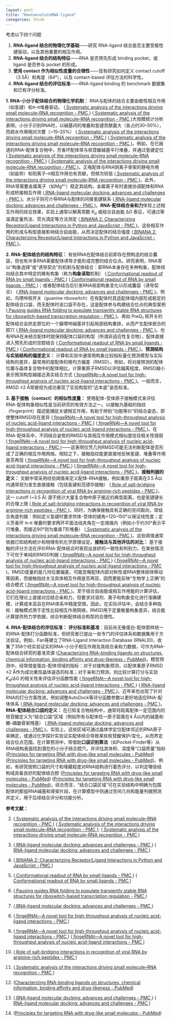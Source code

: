 ```yaml
---
layout: post
title: "HowtoevoluteRNA-ligand"
categories: think
---
```


考虑以下四个问题
1. **RNA-ligand 结合的物理化学基础**——研究 RNA-ligand 结合是否主要受极性键驱动，以及其他重要的相互作用。
2. **RNA-ligand 结合的结构特征**——RNA 是否预先形成 binding pocket，或 ligand 是否参与 pocket 的形成。
3. **使用 contact 作为相似性度量的合理性**——现有研究如何定义 contact cutoff（3.5Å）和角度（64°），以及 contact-based 评估方法的科学性。
4. **RNA-ligand 结合的评估标准**——RNA-ligand binding 的 benchmark 数据集和已有评分标准。

**1. RNA-小分子配体结合的物理化学机制：** RNA与配体的结合主要由极性相互作用（如氢键）和π–π堆叠驱动。 ([
            Systematic analysis of the interactions driving small molecule–RNA recognition - PMC
        ](https://pmc.ncbi.nlm.nih.gov/articles/PMC7549050/#:~:text=this%20analysis%20with%20previously%20determined,of%20small%20molecules%20targeting%20RNA)) ([
            Systematic analysis of the interactions driving small molecule–RNA recognition - PMC
        ](https://pmc.ncbi.nlm.nih.gov/articles/PMC7549050/#:~:text=small%20molecule%E2%80%93protein%20contacts%20%28Fig,respectively%29.%20Hydrophobic%20contacts%20were))大规模统计分析表明，小分子识别RNA时，以碱基间的堆叠和氢键贡献最大（各占约30–50%），而疏水作用相对次要（~15–20%） ([
            Systematic analysis of the interactions driving small molecule–RNA recognition - PMC
        ](https://pmc.ncbi.nlm.nih.gov/articles/PMC7549050/#:~:text=small%20molecule%E2%80%93protein%20contacts%20%28Fig,respectively%29.%20Hydrophobic%20contacts%20were)) ([
            Systematic analysis of the interactions driving small molecule–RNA recognition - PMC
        ](https://pmc.ncbi.nlm.nih.gov/articles/PMC7549050/#:~:text=coordination%20to%20inorganic%20ions%20%281,On%20the%20other%20hand))。例如，在已报道的RNA-配体复合物中，芳香环配体常与核苷酸碱基平行堆叠，并通过氢键定位 ([
            Systematic analysis of the interactions driving small molecule–RNA recognition - PMC
        ](https://pmc.ncbi.nlm.nih.gov/articles/PMC7549050/#:~:text=this%20analysis%20with%20previously%20determined,of%20small%20molecules%20targeting%20RNA)) ([
            Systematic analysis of the interactions driving small molecule–RNA recognition - PMC
        ](https://pmc.ncbi.nlm.nih.gov/articles/PMC7549050/#:~:text=small%20molecule%E2%80%93protein%20contacts%20%28Fig,respectively%29.%20Hydrophobic%20contacts%20were))。正电配体与RNA阴离子骨架的静电作用（如盐桥）和阳离子–π相互作用也有贡献，但频次较低 ([
            Systematic analysis of the interactions driving small molecule–RNA recognition - PMC
        ](https://pmc.ncbi.nlm.nih.gov/articles/PMC7549050/#:~:text=coordination%20to%20inorganic%20ions%20%281,On%20the%20other%20hand))。此外，RNA常需要金属离子（如Mg²⁺）稳定其结构，金属离子有时直接协调配体和RNA形成桥接相互作用 ([
            RNA-ligand molecular docking: advances and challenges - PMC
        ](https://pmc.ncbi.nlm.nih.gov/articles/PMC10250017/#:~:text=hydrogen%20bonding%20contacts%20that%20promote,the%20inner%20sphere%20metal%20ion))。水分子则可介导RNA与配体的间接氢键联系 ([
            RNA-ligand molecular docking: advances and challenges - PMC
        ](https://pmc.ncbi.nlm.nih.gov/articles/PMC10250017/#:~:text=colored%20in%20magenta,The%20ligand%20benfotiamine%20%28BTP))。**RNA-配体结合亲和力**体现上述相互作用的综合效果，实验上通常以解离常数 *K*<sub>d</sub> 或结合自由能 Δ*G* 表征，可通过等温滴定量热法、荧光滴定等方法测定 ([
            BINANA 2: Characterizing Receptor/Ligand Interactions in Python and JavaScript - PMC
        ](https://pmc.ncbi.nlm.nih.gov/articles/PMC8889568/#:~:text=receptor%20recognizes%20its%20ligand%20,of%20drug%20discovery%2C%20accurately%20characterizing))。这些相互作用的形成与构型直接影响结合自由能，从而决定配体的结合强度 ([
            BINANA 2: Characterizing Receptor/Ligand Interactions in Python and JavaScript - PMC
        ](https://pmc.ncbi.nlm.nih.gov/articles/PMC8889568/#:~:text=receptor%20recognizes%20its%20ligand%20,of%20drug%20discovery%2C%20accurately%20characterizing))。

**2. RNA-配体结合的结构特征：** 有些RNA在配体结合前即存在预构造的结合囊袋，但也有许多RNA需要配体诱导才能形成完整的结合位点。研究表明，RNA常以“构象选择”或“诱导契合”的机制与配体结合：即RNA本身存在多种构象，配体倾向结合其中特定的稀有构象（称为**构象读取**机制） ([
            Conformational readout of RNA by small ligands - PMC
        ](https://pmc.ncbi.nlm.nih.gov/articles/PMC4111737/#:~:text=binding%20pockets%2C%20mainly%20the%20adaptive,general%20way%20by%20which%20RNA)) ([
            Conformational readout of RNA by small ligands - PMC
        ](https://pmc.ncbi.nlm.nih.gov/articles/PMC4111737/#:~:text=suggest%20that%20the%20unique%20conformations,ensemble%20of%20different%20RNA%20states))；或者配体结合后引发RNA局部构象变化以形成囊袋（诱导契合） ([
            RNA-ligand molecular docking: advances and challenges - PMC
        ](https://pmc.ncbi.nlm.nih.gov/articles/PMC10250017/#:~:text=and%20ions,isolated%20red%20dots%20denote%20the))。例如，鸟嘌呤核开关（guanine riboswitch）在有配体时其适配体域内部形成稳定的配体结合口袋，而无配体时该口袋不存在，这是配体参与构建结合位点的典型案例 ([
            Pausing guides RNA folding to populate transiently stable RNA structures for riboswitch-based transcription regulation - PMC
        ](https://pmc.ncbi.nlm.nih.gov/articles/PMC5459577/#:~:text=helix%20,structure%20of%20a%20truncated%20stably))。再如 PreQ<sub>1</sub> 核开关的配体结合会挤走原位的一个腺嘌呤碱基并引起局部结构重排，从而产生配体嵌合的腔穴 ([
            RNA-ligand molecular docking: advances and challenges - PMC
        ](https://pmc.ncbi.nlm.nih.gov/articles/PMC10250017/#:~:text=and%20ions,isolated%20red%20dots%20denote%20the))。也有RNA在未结合配体时就保持配体口袋的构型（所谓非适应性复合物），配体直接进入预先形成的空腔结合 ([
            Conformational readout of RNA by small ligands - PMC
        ](https://pmc.ncbi.nlm.nih.gov/articles/PMC4111737/#:~:text=binding%20pockets%2C%20mainly%20the%20adaptive,general%20way%20by%20which%20RNA)) ([
            Conformational readout of RNA by small ligands - PMC
        ](https://pmc.ncbi.nlm.nih.gov/articles/PMC4111737/#:~:text=suggest%20that%20the%20unique%20conformations,ensemble%20of%20different%20RNA%20states))。**预测结构与实验结构的偏差定义：** 计算和实验中通常用构象比较指标量化预测模型与实际结构的差异，最常用的是配体的根均方偏差（RMSD）。例如，将对接预测的配体位置与晶体复合物中的配体相比，计算重原子RMSD以评估偏离程度，RMSD越小表示预测构型越接近真实结合方式 ([
            fingeRNAt—A novel tool for high-throughput analysis of nucleic acid-ligand interactions - PMC
        ](https://pmc.ncbi.nlm.nih.gov/articles/PMC9197077/#:~:text=match%20at%20L859%20This%20observation,see))。一般而言，RMSD ≤2 Å常被视为成功重现了实验构型的“近本底”姿态标准。

**3. 基于接触（contact）的相似性度量：** 使用配体-受体原子接触模式来评估RNA-配体构象相似性是当前研究的有效方法之一。以接触为基础的指纹（fingerprint）描述能捕捉关键相互作用，有助于辨别“功能等价”的结合姿态，即使整体RMSD存在差异 ([
            fingeRNAt—A novel tool for high-throughput analysis of nucleic acid-ligand interactions - PMC
        ](https://pmc.ncbi.nlm.nih.gov/articles/PMC9197077/#:~:text=including%20analysis%20of%20interactions%20formed,szulc%2FfingeRNAt)) ([
            fingeRNAt—A novel tool for high-throughput analysis of nucleic acid-ligand interactions - PMC
        ](https://pmc.ncbi.nlm.nih.gov/articles/PMC9197077/#:~:text=fingeRNAt%20finds%20application%20in%20multiple,program%20can%20be%20used%20for))。在RNA-配体系中，不同结合姿势的RMSD与其相互作用模式相似度往往相关性很弱 ([
            fingeRNAt—A novel tool for high-throughput analysis of nucleic acid-ligand interactions - PMC
        ](https://pmc.ncbi.nlm.nih.gov/articles/PMC9197077/#:~:text=match%20at%20L859%20This%20observation,see))——这表明仅凭几何RMSD可能无法判断配体是否形成了正确的相互作用网络。相较之下，接触指纹能更直接地反映氢键、堆叠等作用是否再现 ([
            fingeRNAt—A novel tool for high-throughput analysis of nucleic acid-ligand interactions - PMC
        ](https://pmc.ncbi.nlm.nih.gov/articles/PMC9197077/#:~:text=including%20analysis%20of%20interactions%20formed,szulc%2FfingeRNAt)) ([
            fingeRNAt—A novel tool for high-throughput analysis of nucleic acid-ligand interactions - PMC
        ](https://pmc.ncbi.nlm.nih.gov/articles/PMC9197077/#:~:text=fingeRNAt%20finds%20application%20in%20multiple,program%20can%20be%20used%20for))。**接触判据的定义：** 文献中常采用经验阈值来定义配体-RNA接触，例如重原子距离在3.5 Å以内通常视为发生直接接触（包括氢键和范德华接触） ([
            Role of salt-bridging interactions in recognition of viral RNA by arginine-rich peptides - PMC
        ](https://pmc.ncbi.nlm.nih.gov/articles/PMC8633718/#:~:text=atom%20of%20the%20phosphate%20group,atoms%20presented%20in%20Table%20S2))。这一 cutoff (~3.5 Å) 源于统计大量复合物中原子接近的典型距离，也是氢键键长的合理上限 ([
            Role of salt-bridging interactions in recognition of viral RNA by arginine-rich peptides - PMC
        ](https://pmc.ncbi.nlm.nih.gov/articles/PMC8633718/#:~:text=atom%20of%20the%20phosphate%20group,atoms%20presented%20in%20Table%20S2))。同时，为确保接触具有正确的空间取向，常结合角度判据：例如定义氢键时要求供体-受体的键角>120–150°以保证线性度；定义芳香环 π–π 堆叠时要求两环平面法线夹角在一定阈值内（例如小于约30°表示平行堆叠，而接近90°则为垂直*T*形堆叠） ([
            Systematic analysis of the interactions driving small molecule–RNA recognition - PMC
        ](https://pmc.ncbi.nlm.nih.gov/articles/PMC7549050/#:~:text=aliphatic%20and%20aromatic%20carbons%20within,when%20ligand%20positively%20charged%20atoms))。这些阈值通常依据已知结构统计和物理有机化学原理设定。**接触法与其他评估的对比：** 基于接触的评分方法在评价RNA-配体结合时表现出良好的一致性和判别力，在某些情况下可优于单纯的RMSD判据 ([
            fingeRNAt—A novel tool for high-throughput analysis of nucleic acid-ligand interactions - PMC
        ](https://pmc.ncbi.nlm.nih.gov/articles/PMC9197077/#:~:text=including%20analysis%20of%20interactions%20formed,szulc%2FfingeRNAt)) ([
            fingeRNAt—A novel tool for high-throughput analysis of nucleic acid-ligand interactions - PMC
        ](https://pmc.ncbi.nlm.nih.gov/articles/PMC9197077/#:~:text=fingeRNAt%20finds%20application%20in%20multiple,program%20can%20be%20used%20for))。RMSD度量的是几何位置偏差，可能忽略配体内部对称性或RNA整体刚体移动等因素，而接触指纹关注具体相互作用是否再现，因而更能反映“生物学上正确”的结合模式 ([
            fingeRNAt—A novel tool for high-throughput analysis of nucleic acid-ligand interactions - PMC
        ](https://pmc.ncbi.nlm.nih.gov/articles/PMC9197077/#:~:text=match%20at%20L859%20This%20observation,see))。至于结合自由能或相互作用能的计算评估，它们在理论上直接对应结合亲和力，但要求对溶剂、离子和构象变化进行准确建模，计算成本高且在RNA体系中精度受限。因此，在实际评估中，会结合多种指标：接触模式用于定性比较相互作用网络，RMSD用于定量衡量构象差异，结合能计算提供热力学依据，综合判断配体结合构型的合理性。

**4. RNA-配体结合的评估标准：** **评分标准和基准**：目前尚无像蛋白-配体那样统一的RNA-配体打分函数标准，但研究者已提出一些专门的评估体系和数据集用于方法验证。例如，Fan等建立了RNA-Ligand Interaction Database (RNALID)，收集了358个经实验证实的RNA-小分子相互作用及其结合亲和力数据，可作为RNA-配体结合研究的基准资源 ([Characterizing RNA-binding ligands on structures, chemical information, binding affinity and drug-likeness - PubMed](https://pubmed.ncbi.nlm.nih.gov/37415294/#:~:text=comprehensively%2C%20especially%20in%20the%20binding,ligand))。模型预测中，经常借鉴蛋白-配体领域的指标：对于对接构象预测，以配体重原子RMSD ≤2 Å作为成功重现晶体姿态的标准；对于亲和力预测，则比较计算打分与实验 *K*<sub>d</sub>/*ΔG* 的相关性来评估评分函数性能 ([
            fingeRNAt—A novel tool for high-throughput analysis of nucleic acid-ligand interactions - PMC
        ](https://pmc.ncbi.nlm.nih.gov/articles/PMC9197077/#:~:text=match%20at%20L859%20This%20observation,see)) ([
            RNA-ligand molecular docking: advances and challenges - PMC
        ](https://pmc.ncbi.nlm.nih.gov/articles/PMC10250017/#:~:text=rely%20on%20scoring%20the%20possible,the%20predicted%20scores%20and%20the))。近年来也出现了针对RNA的打分方案改进，例如调整AutoDock等评分函数参数以更好地适应RNA-配体体系 ([
            RNA-ligand molecular docking: advances and challenges - PMC
        ](https://pmc.ncbi.nlm.nih.gov/articles/PMC10250017/#:~:text=match%20at%20L665%20For%20example%2C,The%20accuracy%20may%20be%20further))。**RNA-配体结合口袋的定义：** 在已知复合物结构中，通常将距离配体一定范围内的核苷酸定义为“结合口袋”区域（例如所有与配体任一原子距离在4 Å以内的碱基和糖-磷酸骨架残基） ([
            RNA-ligand molecular docking: advances and challenges - PMC
        ](https://pmc.ncbi.nlm.nih.gov/articles/PMC10250017/#:~:text=hydrogen%20bonding%20contacts%20that%20promote,the%20inner%20sphere%20metal%20ion))。实验上，这些区域可通过晶体学定位配体邻近的RNA原子来确定，或通过化学探针实验证实配体结合导致某些核苷酸保护/变化，从而界定结合位点范围。在计算预测中，常借助**口袋识别算法**（如Pocket-Finder等）从RNA结构表面找到潜在的小分子结合腔穴，并评估其体积、深度等“口袋质量”指标 ([Principles for targeting RNA with drug-like small molecules - PubMed](https://pubmed.ncbi.nlm.nih.gov/29977051/#:~:text=Structures%20are%20coloured%20by%20pocket,Pocket%20for%20linezolid%20in%20the)) ([Principles for targeting RNA with drug-like small molecules - PubMed](https://pubmed.ncbi.nlm.nih.gov/29977051/#:~:text=retrovirus%20type%201%20%28SRV,PowerPoint%20slide))。例如，有研究按照口袋的尺寸和埋藏程度对RNA结构进行着色评分，以判定哪些结构域具备良好的配体结合腔 ([Principles for targeting RNA with drug-like small molecules - PubMed](https://pubmed.ncbi.nlm.nih.gov/29977051/#:~:text=Structures%20are%20coloured%20by%20pocket,Pocket%20for%20linezolid%20in%20the)) ([Principles for targeting RNA with drug-like small molecules - PubMed](https://pubmed.ncbi.nlm.nih.gov/29977051/#:~:text=retrovirus%20type%201%20%28SRV,PowerPoint%20slide))。综合而言，“结合口袋区域”可在实验结构中明确为包围配体的那组RNA碱基和骨架片段，在计算模型中则通过空间几何和能量判据预测并定义，用于后续结合评分和功能分析。 

**参考文献：**

2.  ([
            Systematic analysis of the interactions driving small molecule–RNA recognition - PMC
        ](https://pmc.ncbi.nlm.nih.gov/articles/PMC7549050/#:~:text=this%20analysis%20with%20previously%20determined,of%20small%20molecules%20targeting%20RNA)) ([
            Systematic analysis of the interactions driving small molecule–RNA recognition - PMC
        ](https://pmc.ncbi.nlm.nih.gov/articles/PMC7549050/#:~:text=small%20molecule%E2%80%93protein%20contacts%20%28Fig,respectively%29.%20Hydrophobic%20contacts%20were));  ([
            Systematic analysis of the interactions driving small molecule–RNA recognition - PMC
        ](https://pmc.ncbi.nlm.nih.gov/articles/PMC7549050/#:~:text=coordination%20to%20inorganic%20ions%20%281,On%20the%20other%20hand))

3.  ([
            RNA-ligand molecular docking: advances and challenges - PMC
        ](https://pmc.ncbi.nlm.nih.gov/articles/PMC10250017/#:~:text=hydrogen%20bonding%20contacts%20that%20promote,the%20inner%20sphere%20metal%20ion)) ([
            RNA-ligand molecular docking: advances and challenges - PMC
        ](https://pmc.ncbi.nlm.nih.gov/articles/PMC10250017/#:~:text=colored%20in%20magenta,The%20ligand%20benfotiamine%20%28BTP))

4.  ([
            BINANA 2: Characterizing Receptor/Ligand Interactions in Python and JavaScript - PMC
        ](https://pmc.ncbi.nlm.nih.gov/articles/PMC8889568/#:~:text=receptor%20recognizes%20its%20ligand%20,of%20drug%20discovery%2C%20accurately%20characterizing))

5.  ([
            Conformational readout of RNA by small ligands - PMC
        ](https://pmc.ncbi.nlm.nih.gov/articles/PMC4111737/#:~:text=binding%20pockets%2C%20mainly%20the%20adaptive,general%20way%20by%20which%20RNA)) ([
            Conformational readout of RNA by small ligands - PMC
        ](https://pmc.ncbi.nlm.nih.gov/articles/PMC4111737/#:~:text=suggest%20that%20the%20unique%20conformations,ensemble%20of%20different%20RNA%20states))

6.  ([
            Pausing guides RNA folding to populate transiently stable RNA structures for riboswitch-based transcription regulation - PMC
        ](https://pmc.ncbi.nlm.nih.gov/articles/PMC5459577/#:~:text=helix%20,structure%20of%20a%20truncated%20stably))

7.  ([
            RNA-ligand molecular docking: advances and challenges - PMC
        ](https://pmc.ncbi.nlm.nih.gov/articles/PMC10250017/#:~:text=and%20ions,isolated%20red%20dots%20denote%20the))

8.  ([
            fingeRNAt—A novel tool for high-throughput analysis of nucleic acid-ligand interactions - PMC
        ](https://pmc.ncbi.nlm.nih.gov/articles/PMC9197077/#:~:text=match%20at%20L859%20This%20observation,see))

9.  ([
            fingeRNAt—A novel tool for high-throughput analysis of nucleic acid-ligand interactions - PMC
        ](https://pmc.ncbi.nlm.nih.gov/articles/PMC9197077/#:~:text=including%20analysis%20of%20interactions%20formed,szulc%2FfingeRNAt)) ([
            fingeRNAt—A novel tool for high-throughput analysis of nucleic acid-ligand interactions - PMC
        ](https://pmc.ncbi.nlm.nih.gov/articles/PMC9197077/#:~:text=fingeRNAt%20finds%20application%20in%20multiple,program%20can%20be%20used%20for))

10.  ([
            Role of salt-bridging interactions in recognition of viral RNA by arginine-rich peptides - PMC
        ](https://pmc.ncbi.nlm.nih.gov/articles/PMC8633718/#:~:text=atom%20of%20the%20phosphate%20group,atoms%20presented%20in%20Table%20S2))

11.  ([
            Systematic analysis of the interactions driving small molecule–RNA recognition - PMC
        ](https://pmc.ncbi.nlm.nih.gov/articles/PMC7549050/#:~:text=aliphatic%20and%20aromatic%20carbons%20within,when%20ligand%20positively%20charged%20atoms))

12.  ([Characterizing RNA-binding ligands on structures, chemical information, binding affinity and drug-likeness - PubMed](https://pubmed.ncbi.nlm.nih.gov/37415294/#:~:text=comprehensively%2C%20especially%20in%20the%20binding,ligand))

13.  ([
            RNA-ligand molecular docking: advances and challenges - PMC
        ](https://pmc.ncbi.nlm.nih.gov/articles/PMC10250017/#:~:text=rely%20on%20scoring%20the%20possible,the%20predicted%20scores%20and%20the)) ([
            RNA-ligand molecular docking: advances and challenges - PMC
        ](https://pmc.ncbi.nlm.nih.gov/articles/PMC10250017/#:~:text=match%20at%20L665%20For%20example%2C,The%20accuracy%20may%20be%20further))

14.  ([Principles for targeting RNA with drug-like small molecules - PubMed](https://pubmed.ncbi.nlm.nih.gov/29977051/#:~:text=Structures%20are%20coloured%20by%20pocket,Pocket%20for%20linezolid%20in%20the))
